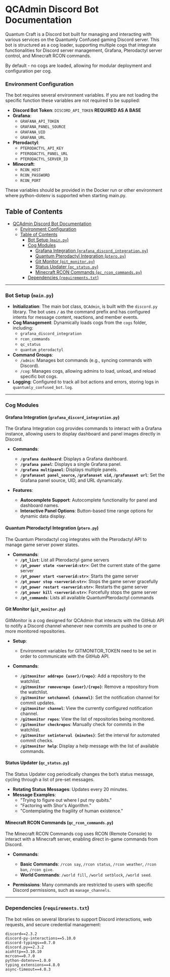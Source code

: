 # QCAdmin Discord Bot Documentation

Quantum Craft is a Discord bot built for managing and interacting with various services on the Quantumly Confused gaming Discord server. This bot is structured as a cog loader, supporting multiple cogs that integrate functionalities for Discord server management, Grafana, Pterodactyl server control, and Minecraft RCON commands. 

By default - no cogs are loaded, allowing for modular deployment and configuration per cog.

### Environment Configuration

The bot requires several environment variables. If you are not loading the specific function these variables are not required to be supplied:

- **Discord Bot Token**: `DISCORD_API_TOKEN` **REQUIRED AS A BASE**
- **Grafana**:
  - `GRAFANA_API_TOKEN`
  - `GRAFANA_PANEL_SOURCE`
  - `GRAFANA_UID`
  - `GRAFANA_URL`
- **Pterodactyl**:
  - `PTERODACTYL_API_KEY`
  - `PTERODACTYL_PANEL_URL`
  - `PTERODACTYL_SERVER_ID`
- **Minecraft**:
  - `RCON_HOST`
  - `RCON_PASSWORD`
  - `RCON_PORT`

These variables should be provided in the Docker run or other environment where python-dotenv is supported when starting main.py. 

## Table of Contents

- [QCAdmin Discord Bot Documentation](#qcadmin-discord-bot-documentation)
    - [Environment Configuration](#environment-configuration)
  - [Table of Contents](#table-of-contents)
    - [Bot Setup (`main.py`)](#bot-setup-mainpy)
    - [Cog Modules](#cog-modules)
      - [Grafana Integration (`grafana_discord_integration.py`)](#grafana-integration-grafana_discord_integrationpy)
      - [Quantum Pterodactyl Integration (`ptero.py`)](#quantum-pterodactyl-integration-pteropy)
      - [Git Monitor (`git_monitor.py`)](#git-monitor-git_monitorpy)
      - [Status Updater (`qc_status.py`)](#status-updater-qc_statuspy)
      - [Minecraft RCON Commands (`qc_rcon_commands.py`)](#minecraft-rcon-commands-qc_rcon_commandspy)
    - [Dependencies (`requirements.txt`)](#dependencies-requirementstxt)

---

### Bot Setup (`main.py`)

- **Initialization**: The main bot class, `QCAdmin`, is built with the `discord.py` library. The bot uses `/` as the command prefix and has configured intents for message content, reactions, and member events.
- **Cog Management**: Dynamically loads cogs from the `cogs` folder, including:
  - `grafana_discord_integration`
  - `rcon_commands`
  - `qc_status`
  - `quantum_pterodactyl`
- **Command Groups**:
  - `/admin`: Manages bot commands (e.g., syncing commands with Discord).
  - `/cog`: Manages cogs, allowing admins to load, unload, and reload specific bot cogs.
- **Logging**: Configured to track all bot actions and errors, storing logs in `quantumly_confused_bot.log`.

---

### Cog Modules

#### Grafana Integration (`grafana_discord_integration.py`)

The Grafana Integration cog provides commands to interact with a Grafana instance, allowing users to display dashboard and panel images directly in Discord.

- **Commands**:
  - **`/grafana dashboard`**: Displays a Grafana dashboard.
  - **`/grafana panel`**: Displays a single Grafana panel.
  - **`/grafana multipanel`**: Displays multiple panels.
  - **`/grafanaset panel_source`, `/grafanaset uid`, `/grafanaset url`**: Set the Grafana panel source, UID, and URL dynamically.

- **Features**:
  - **Autocomplete Support**: Autocomplete functionality for panel and dashboard names.
  - **Interactive Panel Options**: Button-based time range options for dynamic data display.

#### Quantum Pterodactyl Integration (`ptero.py`)

The Quantum Pterodactyl cog integrates with the Pterodactyl API to manage game server power states.

- **Commands**:
  - **`/pt_list`**: List all Pterodactyl game servers
  - **`/pt_power state <serverid:str>`**: Get the current state of the game server
  - **`/pt_power start <serverid:str>`**: Starts the game server
  - **`/pt_power stop <serverid:str>`**: Stops the game server gracefully
  - **`/pt_power restart <serverid:str>`**: Restarts the game server
  - **`/pt_power kill <serverid:str>`**: Forcefully stops the game server
  - **`/pt_commands`**: Lists all available QuantumPterodactyl commands
 
#### Git Monitor (`git_monitor.py`)

GitMonitor is a cog designed for QCAdmin that interacts with the GitHub API to notify a Discord channel whenever new commits are pushed to one or more monitored repositories.

- **Setup**:
  - Environment variables for GITMONITOR_TOKEN need to be set in order to communicate with the GitHub API.

- **Commands**:

  - **`/gitmonitor addrepo {user}/{repo}`**:	Add a repository to the watchlist.
  - **`/gitmonitor removerepo {user}/{repo}`**:	Remove a repository from the watchlist.
  - **`/gitmonitor setchannel {channel}`**:	Set the notification channel for commit updates.
  - **`/gitmonitor channel`**:	View the currently configured notification channel.
  - **`/gitmonitor repos`**:	View the list of repositories being monitored.
  - **`/gitmonitor checkrepos`**:	Manually check for commits in the watchlist.
  - **`/gitmonitor setinterval {minutes}`**:	Set the interval for automated commit checks.
  - **`/gitmonitor help`**:	Display a help message with the list of available commands.

#### Status Updater (`qc_status.py`)

The Status Updater cog periodically changes the bot’s status message, cycling through a list of pre-set messages.

- **Rotating Status Messages**: Updates every 20 minutes.
- **Message Examples**:
  - "Trying to figure out where I put my qubits."
  - "Factoring with Shor's Algorithm."
  - "Contemplating the fragility of human existence."

#### Minecraft RCON Commands (`qc_rcon_commands.py`)

The Minecraft RCON Commands cog uses RCON (Remote Console) to interact with a Minecraft server, enabling direct in-game commands from Discord.

- **Commands**:
  - **Basic Commands**: `/rcon say`, `/rcon status`, `/rcon weather`, `/rcon ban`, `/rcon give`.
  - **World Commands**: `/world fill`, `/world setblock`, `/world seed`.
  
- **Permissions**: Many commands are restricted to users with specific Discord permissions, such as `manage_channels`.

---

### Dependencies (`requirements.txt`)

The bot relies on several libraries to support Discord interactions, web requests, and secure credential management:

```plaintext
discord==2.3.2
discord-py-interactions==5.10.0
discord-typings==0.7.0
discord.py==2.3.2
aiohttp==3.10.10
mcrcon==0.7.0
python-dotenv==1.0.0
typing_extensions==4.8.0
async-timeout==4.0.3
```